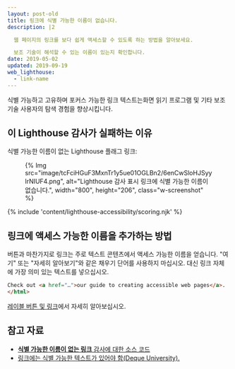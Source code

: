 ```yaml
---
layout: post-old
title: 링크에 식별 가능한 이름이 없습니다.
description: |2

  웹 페이지의 링크를 보다 쉽게 액세스할 수 있도록 하는 방법을 알아보세요.

  보조 기술이 해석할 수 있는 이름이 있는지 확인합니다.
date: 2019-05-02
updated: 2019-09-19
web_lighthouse:
  - link-name
---
```


식별 가능하고 고유하며 포커스 가능한 링크 텍스트는화면 읽기 프로그램 및 기타 보조 기술 사용자의 탐색 경험을 향상시킵니다.

## 이 Lighthouse 감사가 실패하는 이유

식별 가능한 이름이 없는 Lighthouse 플래그 링크:

<figure class="w-figure">{% Img src="image/tcFciHGuF3MxnTr1y5ue01OGLBn2/6enCwSloHJSyylrNIUF4.png", alt="Lighthouse 감사 표시 링크에 식별 가능한 이름이 없습니다.", width="800", height="206", class="w-screenshot" %}</figure>

{% include 'content/lighthouse-accessibility/scoring.njk' %}

## 링크에 액세스 가능한 이름을 추가하는 방법

버튼과 마찬가지로 링크는 주로 텍스트 콘텐츠에서 액세스 가능한 이름을 얻습니다. "여기" 또는 "자세히 알아보기"와 같은 채우기 단어를 사용하지 마십시오. 대신 링크 자체에 가장 의미 있는 텍스트를 넣으십시오.

```html
Check out <a href="…">our guide to creating accessible web pages</a>.
</html>
```

[레이블 버튼 및 링크](/labels-and-text-alternatives#label-buttons-and-links)에서 자세히 알아보십시오.

## 참고 자료

- [**식별 가능한 이름이 없는 링크** 감사에 대한 소스 코드](https://github.com/GoogleChrome/lighthouse/blob/master/lighthouse-core/audits/accessibility/link-name.js)
- [링크에는 식별 가능한 텍스트가 있어야 함(Deque University).](https://dequeuniversity.com/rules/axe/3.3/link-name)
